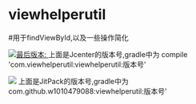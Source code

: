 # viewhelperutil

#用于findViewById,以及一些操作简化

[ ![最后版本:](https://api.bintray.com/packages/w1010479088/maven/viewhelperutil/images/download.svg) ](https://bintray.com/w1010479088/maven/viewhelperutil/_latestVersion)
上面是Jcenter的版本号,gradle中为 compile 'com.viewhelperutil:viewhelperutil:版本号'


[![](https://jitpack.io/v/w1010479088/viewhelperutil.svg)](https://jitpack.io/#w1010479088/viewhelperutil)
上面是JitPack的版本号,gradle中为 com.github.w1010479088:viewhelperutil:版本号'
